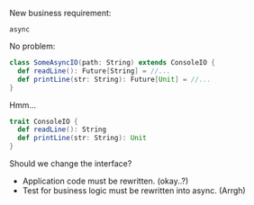 New business requirement: 


`async`


No problem:
```scala
class SomeAsyncIO(path: String) extends ConsoleIO {
  def readLine(): Future[String] = //...
  def printLine(str: String): Future[Unit] = //...
}
```


Hmm...
```scala
trait ConsoleIO {
  def readLine(): String
  def printLine(str: String): Unit
}
```


Should we change the interface?
- <!-- .element: class="fragment" data-fragment-index="1" --> Application code must be rewritten. (okay..?)
- <!-- .element: class="fragment" data-fragment-index="2" --> Test for business logic must be rewritten into async. (Arrgh)